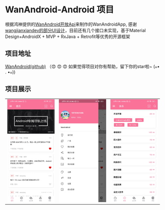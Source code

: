 # WanAndroid-Android 项目
根据鸿神提供的[WanAndroid开放Api](https://www.wanandroid.com/)来制作的WanAndroidApp, 感谢[wangjianxiandev的部分UI设计](https://github.com/wangjianxiandev/WanAndroidMvvm)，目前还有几个接口未实现，基于Material Design+AndroidX + MVP + RxJava + Retrofit等优秀的开源框架

## 项目地址
[WanAndroid(github)](https://github.com/lixiongh-hou/WanAndroid)  （:heart_eyes: ️:heart_eyes: ️:heart_eyes: ️如果觉得项目对你有帮助，留下你的star啦~ (๑• . •๑))

## 项目展示
<table>
    <tr>
        <td ><center><img src="https://github.com/lixiongh-hou/WanAndroid/blob/master/image/image1.jpg?x-oss-process=image/watermark,type_ZmFuZ3poZW5naGVpdGk,shadow_10,text_aHR0cHM6Ly9ibG9nLmNzZG4ubmV0L3FxXzM5NDI0MTQz,size_16,color_FFFFFF,t_70"></center></td>
        <td ><center><img src="https://github.com/lixiongh-hou/WanAndroid/blob/master/image/iamge2.jpg?x-oss-process=image/watermark,type_ZmFuZ3poZW5naGVpdGk,shadow_10,text_aHR0cHM6Ly9ibG9nLmNzZG4ubmV0L3FxXzM5NDI0MTQz,size_16,color_FFFFFF,t_70"></center></td>
        <td ><center><img src="https://github.com/lixiongh-hou/WanAndroid/blob/master/image/image3.jpg?x-oss-process=image/watermark,type_ZmFuZ3poZW5naGVpdGk,shadow_10,text_aHR0cHM6Ly9ibG9nLmNzZG4ubmV0L3FxXzM5NDI0MTQz,size_16,color_FFFFFF,t_70"></center></td>
    </tr>
</table>
<table>
